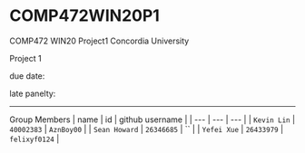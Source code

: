 # COMP472WIN20P1
COMP472 WIN20 Project1 Concordia University

Project 1

due date: 

late panelty:

----------------
Group Members
| name | id | github username |
| --- | --- | --- |
| `Kevin Lin` | `40002383` | `AznBoy00` |
| `Sean Howard` | `26346685` | `` |
| `Yefei Xue` | `26433979` | `felixyf0124` |
